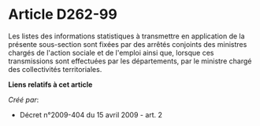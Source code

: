 # Article D262-99

Les listes des informations statistiques à transmettre en application de la présente sous-section sont fixées par des arrêtés
conjoints des ministres chargés de l'action sociale et de l'emploi ainsi que, lorsque ces transmissions sont effectuées par
les départements, par le ministre chargé des collectivités territoriales.

**Liens relatifs à cet article**

_Créé par_:

  - Décret n°2009-404 du 15 avril 2009 - art. 2
